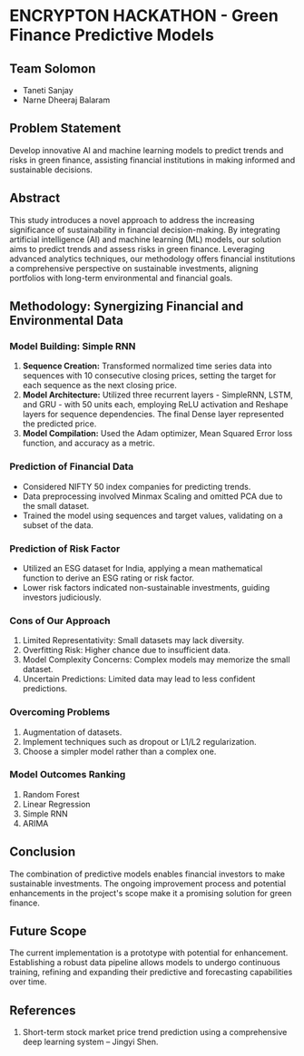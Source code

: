 # ENCRYPTON HACKATHON - Green Finance Predictive Models

## Team Solomon
- Taneti Sanjay
- Narne Dheeraj Balaram

## Problem Statement
Develop innovative AI and machine learning models to predict trends and risks in green finance, assisting financial institutions in making informed and sustainable decisions.

## Abstract
This study introduces a novel approach to address the increasing significance of sustainability in financial decision-making. By integrating artificial intelligence (AI) and machine learning (ML) models, our solution aims to predict trends and assess risks in green finance. Leveraging advanced analytics techniques, our methodology offers financial institutions a comprehensive perspective on sustainable investments, aligning portfolios with long-term environmental and financial goals.

## Methodology: Synergizing Financial and Environmental Data

### Model Building: Simple RNN
1. **Sequence Creation:** Transformed normalized time series data into sequences with 10 consecutive closing prices, setting the target for each sequence as the next closing price.
2. **Model Architecture:** Utilized three recurrent layers - SimpleRNN, LSTM, and GRU - with 50 units each, employing ReLU activation and Reshape layers for sequence dependencies. The final Dense layer represented the predicted price.
3. **Model Compilation:** Used the Adam optimizer, Mean Squared Error loss function, and accuracy as a metric.

### Prediction of Financial Data
- Considered NIFTY 50 index companies for predicting trends.
- Data preprocessing involved Minmax Scaling and omitted PCA due to the small dataset.
- Trained the model using sequences and target values, validating on a subset of the data.

### Prediction of Risk Factor
- Utilized an ESG dataset for India, applying a mean mathematical function to derive an ESG rating or risk factor.
- Lower risk factors indicated non-sustainable investments, guiding investors judiciously.

### Cons of Our Approach
1. Limited Representativity: Small datasets may lack diversity.
2. Overfitting Risk: Higher chance due to insufficient data.
3. Model Complexity Concerns: Complex models may memorize the small dataset.
4. Uncertain Predictions: Limited data may lead to less confident predictions.

### Overcoming Problems
1. Augmentation of datasets.
2. Implement techniques such as dropout or L1/L2 regularization.
3. Choose a simpler model rather than a complex one.

### Model Outcomes Ranking
1. Random Forest
2. Linear Regression
3. Simple RNN
4. ARIMA

## Conclusion
The combination of predictive models enables financial investors to make sustainable investments. The ongoing improvement process and potential enhancements in the project's scope make it a promising solution for green finance.

## Future Scope
The current implementation is a prototype with potential for enhancement. Establishing a robust data pipeline allows models to undergo continuous training, refining and expanding their predictive and forecasting capabilities over time.

## References
1. Short-term stock market price trend prediction using a comprehensive deep learning system – Jingyi Shen.
